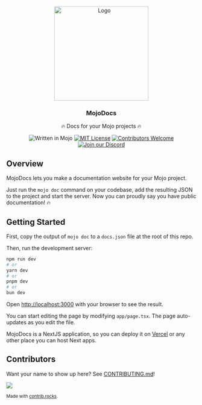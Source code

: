<a name="readme-top"></a>

<!-- PROJECT LOGO -->
<br />
<div align="center">
    <img src="static/logo.png" alt="Logo" width="250" height="250">

  <h3 align="center">MojoDocs</h3>

  <p align="center">
    🔥 Docs for your Mojo projects 🔥
    <br/>

   ![Written in Mojo][language-shield]
   [![MIT License][license-shield]][license-url]
   [![Contributors Welcome][contributors-shield]][contributors-url]
   [![Join our Discord][discord-shield]][discord-url]
   

  </p>
</div>

## Overview

MojoDocs lets you make a documentation website for your Mojo project.

Just run the `mojo doc` command on your codebase, add the resulting JSON to the project and start the server. Now you can proudly say you have public documentation! 🔥

<!-- GETTING STARTED -->
## Getting Started

First, copy the output of `mojo doc` to a `docs.json` file at the root of this repo.

Then, run the development server:

```bash
npm run dev
# or
yarn dev
# or
pnpm dev
# or
bun dev
```

Open [http://localhost:3000](http://localhost:3000) with your browser to see the result.

You can start editing the page by modifying `app/page.tsx`. The page auto-updates as you edit the file.

MojoDocs is a NextJS application, so you can deploy it on [Vercel](https://vercel.com/new?utm_medium=default-template&filter=next.js&utm_source=create-next-app&utm_campaign=create-next-app-readme) or any other place you can host Next apps.

<!-- MARKDOWN LINKS & IMAGES -->
<!-- https://www.markdownguide.org/basic-syntax/#reference-style-links -->
[language-shield]: https://img.shields.io/badge/language-mojo-orange
[license-shield]: https://img.shields.io/github/license/saviorand/lightbug_http?logo=github
[license-url]: https://github.com/saviorand/lightbug_http/blob/main/LICENSE
[contributors-shield]: https://img.shields.io/badge/contributors-welcome!-blue
[contributors-url]: https://github.com/saviorand/lightbug_http#contributing
[discord-shield]: https://img.shields.io/discord/1192127090271719495?style=flat&logo=discord&logoColor=white
[discord-url]: https://discord.gg/VFWETkTgrr


## Contributors
Want your name to show up here? See [CONTRIBUTING.md](./CONTRIBUTING.md)!

<a href="https://github.com/saviorand/lightbug_docs/graphs/contributors">
  <img src="https://contrib.rocks/image?repo=saviorand/lightbug_docs" />
</a>

<sub>Made with [contrib.rocks](https://contrib.rocks).</sub>

